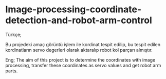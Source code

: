 # Image-processing-coordinate-detection-and-robot-arm-control

Türkçe;

Bu projedeki amaç görüntü işlem ile kordinat tespit edilip,
bu tespit edilen kordinatların servo degerleri olarak aktaralıp 
robot kol parçarı almıştır.

Eng;
The aim of this project is to determine the coordinates with 
image processing, transfer these coordinates as servo values 
and get robot arm parts.

